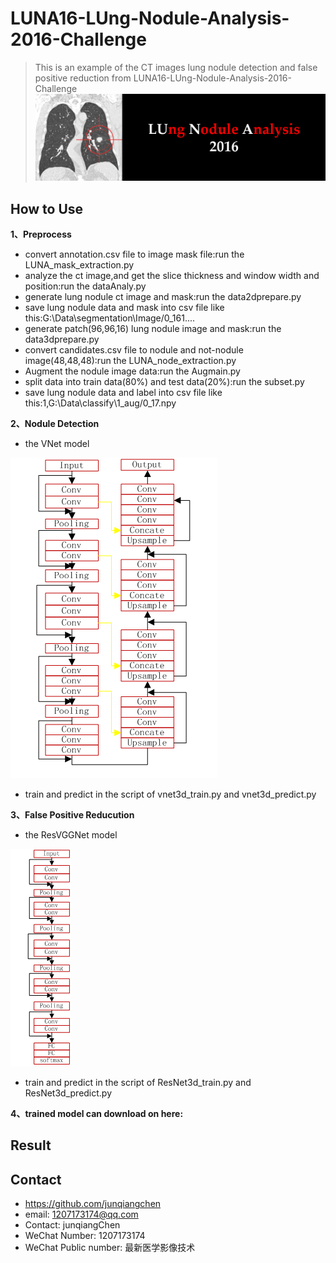 # LUNA16-LUng-Nodule-Analysis-2016-Challenge
> This is an example of the CT images lung nodule detection and false positive reduction from LUNA16-LUng-Nodule-Analysis-2016-Challenge
![](luna16_header.png)

## How to Use

**1、Preprocess**
* convert annotation.csv file to image mask file:run the LUNA_mask_extraction.py
* analyze the ct image,and get the slice thickness and window width and position:run the dataAnaly.py
* generate lung nodule ct image and mask:run the data2dprepare.py
* save lung nodule data and mask into csv file like this:G:\Data\segmentation\Image/0_161....
* generate patch(96,96,16) lung nodule image and mask:run the data3dprepare.py
* convert candidates.csv file to nodule and not-nodule image(48,48,48):run the LUNA_node_extraction.py
* Augment the nodule image data:run the Augmain.py
* split data into train data(80%) and test data(20%):run the subset.py
* save lung nodule data and label into csv file like this:1,G:\Data\classify\1_aug/0_17.npy

**2、Nodule Detection**
* the VNet model

![](3dVNet.png) 

* train and predict in the script of vnet3d_train.py and vnet3d_predict.py

**3、False Positive Reducution**
* the ResVGGNet model

![](ResVGGNet.png)

* train and predict in the script of ResNet3d_train.py and ResNet3d_predict.py

**4、trained model can download on here:**

## Result


## Contact
* https://github.com/junqiangchen
* email: 1207173174@qq.com
* Contact: junqiangChen
* WeChat Number: 1207173174
* WeChat Public number: 最新医学影像技术
